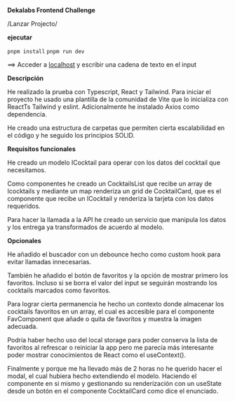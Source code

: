 **Dekalabs Frontend Challenge**

/Lanzar Projecto/

**ejecutar**

`pnpm install`
`pnpm run dev`

==> Acceder a [localhost](http://localhost:5173/) y escribir una cadena de texto en el input

**Descripción**

He realizado la prueba con Typescript, React y Tailwind.
Para iniciar el proyecto he usado una plantilla de la comunidad de Vite que lo inicializa con ReactTs Tailwind y eslint. Adicionalmente he instalado Axios como dependencia.

He creado una estructura de carpetas que permiten cierta escalabilidad en el código y he seguido los principios SOLID.

**Requisitos funcionales**

He creado un modelo ICocktail para operar con los datos del cocktail que necesitamos.

Como componentes he creado un CocktailsList que recibe un array de Icocktails y mediante un map renderiza un grid de CocktailCard, que es el componente que recibe un ICocktail y renderiza la tarjeta con los datos requeridos.

Para hacer la llamada a la API he creado un servicio que manipula los datos y los entrega ya transformados de acuerdo al modelo.

**Opcionales**

He añadido el buscador con un debounce hecho como custom hook para evitar llamadas innecesarias.

También he añadido el botón de favoritos y la opción de mostrar primero los favoritos. Incluso si se borra el valor del input se seguirán mostrando los cocktails marcados como favoritos.

Para lograr cierta permanencia he hecho un contexto donde almacenar los cocktails favoritos en un array, el cual es accesible para el componente FavComponent que añade o quita de favoritos y muestra la imagen adecuada.

Podría haber hecho uso del local storage para poder conserva la lista de favoritos al refrescar o reiniciar la app pero me parecía más interesante poder mostrar conocimientos de React como el useContext().

Finalmente y porque me ha llevado más de 2 horas no he querido hacer el modal, el cual hubiera hecho extendiendo el modelo. Haciendo el componente en si mismo y gestionando su renderización con un useState<boolean> desde un botón en el componente CocktailCard como dice el enunciado.
